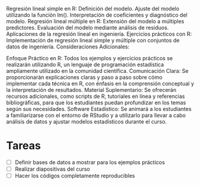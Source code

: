 Regresión lineal simple en R:
Definición del modelo.
Ajuste del modelo utilizando la función lm().
Interpretación de coeficientes y diagnóstico del modelo.
Regresión lineal múltiple en R:
Extensión del modelo a múltiples predictores.
Evaluación del modelo mediante análisis de residuos.
Aplicaciones de la regresión lineal en ingeniería.
Ejercicios prácticos con R: Implementación de regresión lineal simple y múltiple con conjuntos de datos de ingeniería.
Consideraciones Adicionales:

Enfoque Práctico en R: Todos los ejemplos y ejercicios prácticos se realizarán utilizando R, un lenguaje de programación estadística ampliamente utilizado en la comunidad científica.
Comunicación Clara: Se proporcionarán explicaciones claras y paso a paso sobre cómo implementar cada técnica en R, con énfasis en la comprensión conceptual y la interpretación de resultados.
Material Suplementario: Se ofrecerán recursos adicionales, como scripts de R, tutoriales en línea y referencias bibliográficas, para que los estudiantes puedan profundizar en los temas según sus necesidades.
Software Estadístico: Se animará a los estudiantes a familiarizarse con el entorno de RStudio y a utilizarlo para llevar a cabo análisis de datos y ajustar modelos estadísticos durante el curso.

# Tareas

* [ ] Definir bases de datos a mostrar para los ejemplos prácticos
* [ ] Realizar diapositivas del curso
* [ ] Hacer los códigos completamente reproducibles